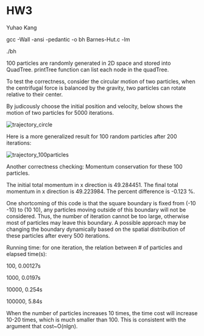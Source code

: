 # HW3

Yuhao Kang


gcc -Wall -ansi -pedantic -o bh Barnes-Hut.c -lm

./bh

100 particles are randomly generated in 2D space and stored into QuadTree.
printTree function can list each node in the quadTree.


To test the correctness, consider the circular motion of two particles, when the centrifugal force is balanced by the gravity, two particles can rotate relative to their center.

By judicously choose the initial position and velocity, below shows the motion of two particles for 5000 iterations.

![trajectory_circle](https://user-images.githubusercontent.com/31739574/97132314-826e8d00-1714-11eb-9a6d-570b325563f1.jpg)


Here is a more generalized result for 100 random particles after 200 iterations:

![trajectory_100particles](https://user-images.githubusercontent.com/31739574/97504911-e2984580-1945-11eb-8bc7-1a792ee0e740.jpg)


Another correctness checking: Momentum conservation for these 100 particles. 

The initial total momentum in x direction is 49.284451. The final total momentum in x direction is 49.223984.  The percent difference is -0.123 %.


One shortcoming of this code is that the square boundary is fixed from (-10 -10) to (10 10), any particles moving outside of this boundary will not be considered. Thus, the number of iteration cannot be too large, otherwise most of particles may leave this boundary. A possible approach may be changing the boundary dynamically based on the spatial distribution of these particles after every 500 iterations. 

Running time: for one iteration, the relation between # of particles and elapsed time(s):
 
100,     0.00127s            

1000,    0.0197s      
 
10000,    0.254s
 
100000,   5.84s

When the number of particles increases 10 times, the time cost will increase 10-20 times, which is much smaller than 100. This is consistent with the argument that cost~O(nlgn).
